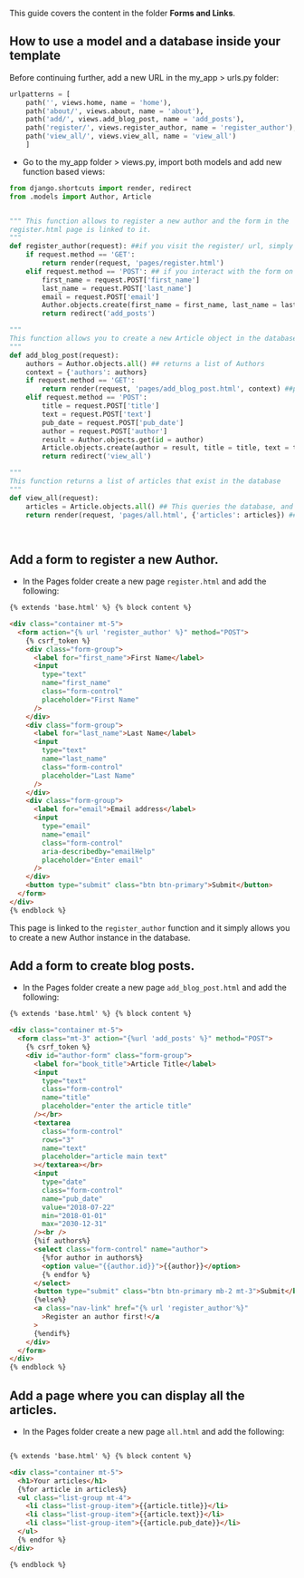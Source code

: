 This guide covers the content in the folder **Forms and Links**.
## How to use a model and a database inside your template

Before continuing further, add a new URL in the my_app > urls.py folder:

```python
urlpatterns = [
    path('', views.home, name = 'home'),
    path('about/', views.about, name = 'about'),
    path('add/', views.add_blog_post, name = 'add_posts'),
    path('register/', views.register_author, name = 'register_author'),
    path('view_all/', views.view_all, name = 'view_all')
    ]
```

- Go to the my_app folder > views.py, import both models and add new function based views:

```python
from django.shortcuts import render, redirect
from .models import Author, Article


""" This function allows to register a new author and the form in the
register.html page is linked to it. 
"""
def register_author(request): ##if you visit the register/ url, simply render the template
    if request.method == 'GET': 
        return render(request, 'pages/register.html')
    elif request.method == 'POST': ## if you interact with the form on the html page, then get the input from the form and create an instance of the Author class in the database.
        first_name = request.POST['first_name']  
        last_name = request.POST['last_name']    
        email = request.POST['email']
        Author.objects.create(first_name = first_name, last_name = last_name, email = email)
        return redirect('add_posts')

"""
This function allows you to create a new Article object in the database.
"""
def add_blog_post(request):
    authors = Author.objects.all() ## returns a list of Authors
    context = {'authors': authors} 
    if request.method == 'GET':
        return render(request, 'pages/add_blog_post.html', context) ##passing the list of authors to the page
    elif request.method == 'POST':
        title = request.POST['title']
        text = request.POST['text']
        pub_date = request.POST['pub_date']
        author = request.POST['author']
        result = Author.objects.get(id = author)
        Article.objects.create(author = result, title = title, text = text, pub_date = pub_date)
        return redirect('view_all')

"""
This function returns a list of articles that exist in the database
"""
def view_all(request):
    articles = Article.objects.all() ## This queries the database, and saves a list of articles in the variable 'articles'
    return render(request, 'pages/all.html', {'articles': articles}) ##passing the list to the page all.html.

   
```
## Add a form to register a new Author.

- In the Pages folder create a new page `register.html` and add the following:

```html
{% extends 'base.html' %} {% block content %}

<div class="container mt-5">
  <form action="{% url 'register_author' %}" method="POST">
    {% csrf_token %}
    <div class="form-group">
      <label for="first_name">First Name</label>
      <input
        type="text"
        name="first_name"
        class="form-control"
        placeholder="First Name"
      />
    </div>
    <div class="form-group">
      <label for="last_name">Last Name</label>
      <input
        type="text"
        name="last_name"
        class="form-control"
        placeholder="Last Name"
      />
    </div>
    <div class="form-group">
      <label for="email">Email address</label>
      <input
        type="email"
        name="email"
        class="form-control"
        aria-describedby="emailHelp"
        placeholder="Enter email"
      />
    </div>
    <button type="submit" class="btn btn-primary">Submit</button>
  </form>
</div>
{% endblock %}
```
This page is linked to the `register_author` function and it simply allows you to create a new Author instance in the database.

## Add a form to create blog posts.

- In the Pages folder create a new page `add_blog_post.html` and add the following:

```html
{% extends 'base.html' %} {% block content %}

<div class="container mt-5">
  <form class="mt-3" action="{%url 'add_posts' %}" method="POST">
    {% csrf_token %}
    <div id="author-form" class="form-group">
      <label for="book_title">Article Title</label>
      <input
        type="text"
        class="form-control"
        name="title"
        placeholder="enter the article title"
      /></br>
      <textarea
        class="form-control"
        rows="3"
        name="text"
        placeholder="article main text"
      ></textarea></br>
      <input
        type="date"
        class="form-control"
        name="pub_date"
        value="2018-07-22"
        min="2018-01-01"
        max="2030-12-31"
      /><br />
      {%if authors%} 
      <select class="form-control" name="author">
        {%for author in authors%}
        <option value="{{author.id}}">{{author}}</option>
        {% endfor %}
      </select>
      <button type="submit" class="btn btn-primary mb-2 mt-3">Submit</button>
      {%else%}
      <a class="nav-link" href="{% url 'register_author'%}"
        >Register an author first!</a
      >
      {%endif%}
    </div>
  </form>
</div>
{% endblock %}
```
## Add a page where you can display all the articles.

- In the Pages folder create a new page `all.html` and add the following:

```html

{% extends 'base.html' %} {% block content %}

<div class="container mt-5">
  <h1>Your articles</h1>
  {%for article in articles%}
  <ul class="list-group mt-4">
    <li class="list-group-item">{{article.title}}</li>
    <li class="list-group-item">{{article.text}}</li>
    <li class="list-group-item">{{article.pub_date}}</li>
  </ul>
  {% endfor %}
</div>

{% endblock %}

```